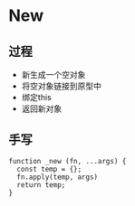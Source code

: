 # New
## 过程
- 新生成一个空对象
- 将空对象链接到原型中
- 绑定this
- 返回新对象
## 手写
```Sample
function _new (fn, ...args) {
  const temp = {};
  fn.apply(temp, args)
  return temp;
}
```